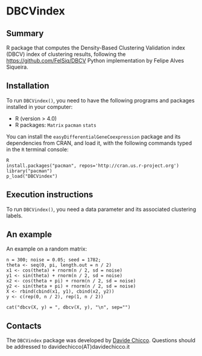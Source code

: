 # DBCVindex

## Summary ##

R package that computes the Density-Based Clustering Validation index (DBCV) index of clustering results, following the <https://github.com/FelSiq/DBCV> Python implementation by Felipe Alves Siqueira.

## Installation ##

To run `DBCVindex()`, you need to have the following programs and packages installed in your computer:

* R (version > 4.0)
* R packages: `Matrix` `pacman` `stats`

You can install the `easyDifferentialGeneCoexpression` package and its dependencies from CRAN, and load it, with the following commands typed in the `R` terminal console:

    R
    install.packages("pacman", repos='http://cran.us.r-project.org')
    library("pacman")
    p_load("DBCVindex")

## Execution instructions ##

To run `DBCVindex()`,  you need a data parameter and its associated clustering labels.

## An example ##
An example on a random matrix:

    n = 300; noise = 0.05; seed = 1782;
    theta <- seq(0, pi, length.out = n / 2)
    x1 <- cos(theta) + rnorm(n / 2, sd = noise)
    y1 <- sin(theta) + rnorm(n / 2, sd = noise)
    x2 <- cos(theta + pi) + rnorm(n / 2, sd = noise)
    y2 <- sin(theta + pi) + rnorm(n / 2, sd = noise)
    X <- rbind(cbind(x1, y1), cbind(x2, y2))
    y <- c(rep(0, n / 2), rep(1, n / 2))

    cat("dbcv(X, y) = ", dbcv(X, y), "\n", sep="")

## Contacts ##

The `DBCVindex` package was developed by [Davide Chicco](https://www.DavideChicco.it). Questions should be addressed to davidechicco(AT)davidechicco.it
